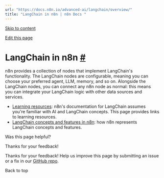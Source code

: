 ```yaml
---
url: "https://docs.n8n.io/advanced-ai/langchain/overview/"
title: "LangChain in n8n | n8n Docs "
---
```


[Skip to content](https://docs.n8n.io/advanced-ai/langchain/overview/#langchain-in-n8n)

[Edit this page](https://github.com/n8n-io/n8n-docs/edit/main/docs/advanced-ai/langchain/overview.md "Edit this page")

# LangChain in n8n [\#](https://docs.n8n.io/advanced-ai/langchain/overview/\#langchain-in-n8n "Permanent link")

n8n provides a collection of nodes that implement LangChain's functionality. The LangChain nodes are configurable, meaning you can choose your preferred agent, LLM, memory, and so on. Alongside the LangChain nodes, you can connect any n8n node as normal: this means you can integrate your LangChain logic with other data sources and services.

- [Learning resources](https://docs.n8n.io/advanced-ai/langchain/langchain-learning-resources/): n8n's documentation for LangChain assumes you're familiar with AI and LangChain concepts. This page provides links to learning resources.
- [LangChain concepts and features in n8n](https://docs.n8n.io/advanced-ai/langchain/langchain-n8n/): how n8n represents LangChain concepts and features.

Was this page helpful?






Thanks for your feedback!






Thanks for your feedback! Help us improve this page by submitting an issue or a fix in our [GitHub repo](https://github.com/n8n-io/n8n-docs).


Back to top
